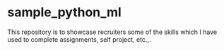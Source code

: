 # sample_python_ml
This repository is to showcase recruiters some of the skills which I have used to complete assignments, self project, etc.,.

